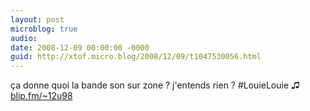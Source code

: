 ```yaml
---
layout: post
microblog: true
audio: 
date: 2008-12-09 00:00:00 -0000
guid: http://xtof.micro.blog/2008/12/09/t1047530056.html
---
```

ça donne quoi la bande son sur zone ? j'entends rien ? #LouieLouie ♫ [blip.fm/~12u98](http://blip.fm/~12u98)
